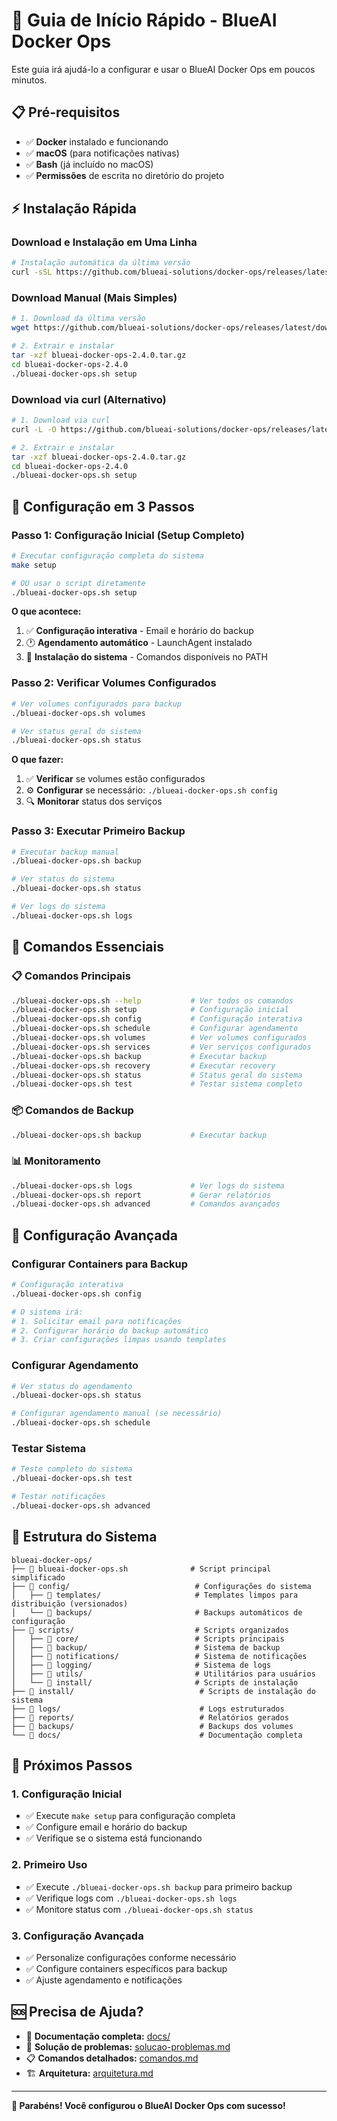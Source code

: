 # 🚀 Guia de Início Rápido - BlueAI Docker Ops

Este guia irá ajudá-lo a configurar e usar o BlueAI Docker Ops em poucos minutos.

## 📋 Pré-requisitos

- ✅ **Docker** instalado e funcionando
- ✅ **macOS** (para notificações nativas)
- ✅ **Bash** (já incluído no macOS)
- ✅ **Permissões** de escrita no diretório do projeto

## ⚡ Instalação Rápida

### **Download e Instalação em Uma Linha**

```bash
# Instalação automática da última versão
curl -sSL https://github.com/blueai-solutions/docker-ops/releases/latest/download/blueai-docker-ops-$(curl -s https://api.github.com/repos/blueai-solutions/docker-ops/releases/latest | grep -o '"tag_name": "[^"]*' | grep -o '[^"]*$' | sed 's/v//').tar.gz | tar -xz && cd blueai-docker-ops-* && ./blueai-docker-ops.sh setup
```

### **Download Manual (Mais Simples)**

```bash
# 1. Download da última versão
wget https://github.com/blueai-solutions/docker-ops/releases/latest/download/blueai-docker-ops-2.4.0.tar.gz

# 2. Extrair e instalar
tar -xzf blueai-docker-ops-2.4.0.tar.gz
cd blueai-docker-ops-2.4.0
./blueai-docker-ops.sh setup
```

### **Download via curl (Alternativo)**

```bash
# 1. Download via curl
curl -L -O https://github.com/blueai-solutions/docker-ops/releases/latest/download/blueai-docker-ops-2.4.0.tar.gz

# 2. Extrair e instalar
tar -xzf blueai-docker-ops-2.4.0.tar.gz
cd blueai-docker-ops-2.4.0
./blueai-docker-ops.sh setup
```

## 🎯 Configuração em 3 Passos

### **Passo 1: Configuração Inicial (Setup Completo)**

```bash
# Executar configuração completa do sistema
make setup

# OU usar o script diretamente
./blueai-docker-ops.sh setup
```

**O que acontece:**
1. ✅ **Configuração interativa** - Email e horário do backup
2. 🕐 **Agendamento automático** - LaunchAgent instalado
3. 🔧 **Instalação do sistema** - Comandos disponíveis no PATH

### **Passo 2: Verificar Volumes Configurados**

```bash
# Ver volumes configurados para backup
./blueai-docker-ops.sh volumes

# Ver status geral do sistema
./blueai-docker-ops.sh status
```

**O que fazer:**
1. ✅ **Verificar** se volumes estão configurados
2. ⚙️ **Configurar** se necessário: `./blueai-docker-ops.sh config`
3. 🔍 **Monitorar** status dos serviços

### **Passo 3: Executar Primeiro Backup**

```bash
# Executar backup manual
./blueai-docker-ops.sh backup

# Ver status do sistema
./blueai-docker-ops.sh status

# Ver logs do sistema
./blueai-docker-ops.sh logs
```

## 🚀 Comandos Essenciais

### **📋 Comandos Principais**
```bash
./blueai-docker-ops.sh --help           # Ver todos os comandos
./blueai-docker-ops.sh setup            # Configuração inicial
./blueai-docker-ops.sh config           # Configuração interativa
./blueai-docker-ops.sh schedule         # Configurar agendamento
./blueai-docker-ops.sh volumes          # Ver volumes configurados
./blueai-docker-ops.sh services         # Ver serviços configurados
./blueai-docker-ops.sh backup           # Executar backup
./blueai-docker-ops.sh recovery         # Executar recovery
./blueai-docker-ops.sh status           # Status geral do sistema
./blueai-docker-ops.sh test             # Testar sistema completo
```

### **📦 Comandos de Backup**
```bash
./blueai-docker-ops.sh backup           # Executar backup
```

### **📊 Monitoramento**
```bash
./blueai-docker-ops.sh logs             # Ver logs do sistema
./blueai-docker-ops.sh report           # Gerar relatórios
./blueai-docker-ops.sh advanced         # Comandos avançados
```

## 🔧 Configuração Avançada

### **Configurar Containers para Backup**

```bash
# Configuração interativa
./blueai-docker-ops.sh config

# O sistema irá:
# 1. Solicitar email para notificações
# 2. Configurar horário do backup automático
# 3. Criar configurações limpas usando templates
```

### **Configurar Agendamento**

```bash
# Ver status do agendamento
./blueai-docker-ops.sh status

# Configurar agendamento manual (se necessário)
./blueai-docker-ops.sh schedule
```

### **Testar Sistema**

```bash
# Teste completo do sistema
./blueai-docker-ops.sh test

# Testar notificações
./blueai-docker-ops.sh advanced
```

## 📁 Estrutura do Sistema

```
blueai-docker-ops/
├── 🐳 blueai-docker-ops.sh              # Script principal simplificado
├── 📁 config/                            # Configurações do sistema
│   ├── 📁 templates/                     # Templates limpos para distribuição (versionados)
│   └── 📁 backups/                       # Backups automáticos de configuração
├── 📁 scripts/                           # Scripts organizados
│   ├── 📁 core/                          # Scripts principais
│   ├── 📁 backup/                        # Sistema de backup
│   ├── 📁 notifications/                 # Sistema de notificações
│   ├── 📁 logging/                       # Sistema de logs
│   ├── 📁 utils/                         # Utilitários para usuários
│   └── 📁 install/                       # Scripts de instalação
├── 📁 install/                            # Scripts de instalação do sistema
├── 📁 logs/                               # Logs estruturados
├── 📁 reports/                            # Relatórios gerados
├── 📁 backups/                            # Backups dos volumes
└── 📁 docs/                               # Documentação completa
```

## 🎯 Próximos Passos

### **1. Configuração Inicial**
- ✅ Execute `make setup` para configuração completa
- ✅ Configure email e horário do backup
- ✅ Verifique se o sistema está funcionando

### **2. Primeiro Uso**
- ✅ Execute `./blueai-docker-ops.sh backup` para primeiro backup
- ✅ Verifique logs com `./blueai-docker-ops.sh logs`
- ✅ Monitore status com `./blueai-docker-ops.sh status`

### **3. Configuração Avançada**
- ✅ Personalize configurações conforme necessário
- ✅ Configure containers específicos para backup
- ✅ Ajuste agendamento e notificações

## 🆘 Precisa de Ajuda?

- 📖 **Documentação completa:** [docs/](docs/)
- 🔧 **Solução de problemas:** [solucao-problemas.md](solucao-problemas.md)
- 📋 **Comandos detalhados:** [comandos.md](comandos.md)
- 🏗️ **Arquitetura:** [arquitetura.md](arquitetura.md)

---

**🎉 Parabéns! Você configurou o BlueAI Docker Ops com sucesso!**

